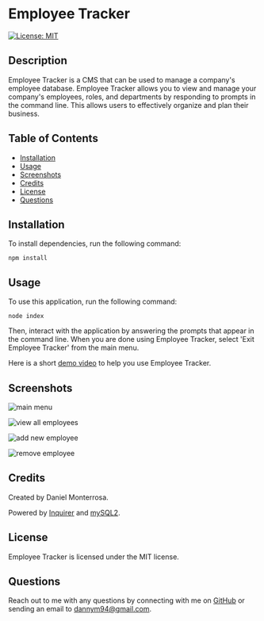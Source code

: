 # Employee Tracker

[![License: MIT](https://img.shields.io/badge/License-MIT-yellow.svg)](https://opensource.org/licenses/MIT)

## Description
Employee Tracker is a CMS that can be used to manage a company's employee database. Employee Tracker allows you to view and manage your company's employees, roles, and departments by responding to prompts in the command line. This allows users to effectively organize and plan their business.

## Table of Contents
* [Installation](#installation)
* [Usage](#usage)
* [Screenshots](#screenshots)
* [Credits](#credits)
* [License](#license)
* [Questions](#questions)

## Installation
To install dependencies, run the following command:
```
npm install
```

## Usage
To use this application, run the following command:
```
node index
```
Then, interact with the application by answering the prompts that appear in the command line. When you are done using Employee Tracker, select 'Exit Employee Tracker' from the main menu.

Here is a short [demo video](https://drive.google.com/file/d/1ddmq3vYVGS9pzfAxgfGVQ72WbZQJwK7Z/view) to help you use Employee Tracker.

## Screenshots
![main menu](https://user-images.githubusercontent.com/65088117/90987501-7a9a3d00-e559-11ea-8af4-511f927fc674.png)

![view all employees](https://user-images.githubusercontent.com/65088117/90987570-e8deff80-e559-11ea-8185-c3036b0f4efb.png)

![add new employee](https://user-images.githubusercontent.com/65088117/90987621-5559fe80-e55a-11ea-9559-bdd2236a086e.png)

![remove employee](https://user-images.githubusercontent.com/65088117/90987636-7fabbc00-e55a-11ea-9d04-f18255c1b03e.png)

## Credits
Created by Daniel Monterrosa.

Powered by [Inquirer](https://www.npmjs.com/package/inquirer) and [mySQL2](https://www.npmjs.com/package/mysql2).

## License
Employee Tracker is licensed under the MIT license.

## Questions
Reach out to me with any questions by connecting with me on [GitHub](https://github.com/Dannymont94) or sending an email to dannym94@gmail.com.